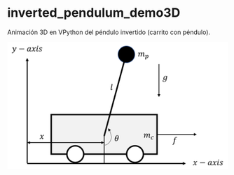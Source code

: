 # inverted_pendulum_demo3D
Animación 3D en VPython del péndulo invertido (carrito con péndulo).

<img src="/Diagrama_carrito.png" alt="Sistema físico del carrito"/>
